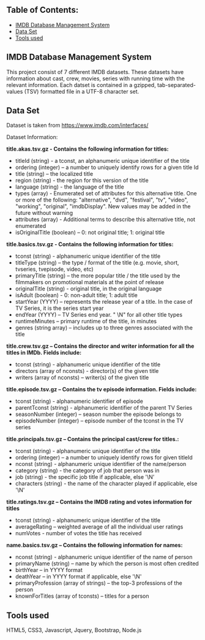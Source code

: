 ## Table of Contents:
+ [IMDB Database Management System](#IMDB_Database_Management_System) </br>
+ [Data Set](#Data_Sets) </br>
+ [Tools used](#Tools) </br>

## <a name="IMDB_Database_Management_System"></a> IMDB Database Management System

This project consist of 7 different IMDB datasets. These datasets have information about cast, crew, movies, series with running time with the relevant information. Each datset is contained in a gzipped, tab-separated-values (TSV) formatted file in a UTF-8 character set.
 
## <a name="Data_Sets"></a> Data Set

Dataset is taken from https://www.imdb.com/interfaces/</br>

Dataset Information:  

**title.akas.tsv.gz - Contains the following information for titles:**
- titleId (string) - a tconst, an alphanumeric unique identifier of the title
- ordering (integer) – a number to uniquely identify rows for a given title Id
- title (string) – the localized title
- region (string) - the region for this version of the title
- language (string) - the language of the title
- types (array) - Enumerated set of attributes for this alternative title. One or more of the following: "alternative", "dvd", "festival", "tv", "video", "working", "original", "imdbDisplay". New values may be added in the future without warning
- attributes (array) - Additional terms to describe this alternative title, not enumerated
- isOriginalTitle (boolean) – 0: not original title; 1: original title

**title.basics.tsv.gz - Contains the following information for titles:**
- tconst (string) - alphanumeric unique identifier of the title
- titleType (string) – the type / format of the title (e.g. movie, short, tvseries, tvepisode, video, etc)
- primaryTitle (string) – the more popular title / the title used by the filmmakers on promotional materials at the point of release
- originalTitle (string) - original title, in the original language
- isAdult (boolean) - 0: non-adult title; 1: adult title
- startYear (YYYY) – represents the release year of a title. In the case of TV Series, it is the series start year
- endYear (YYYY) – TV Series end year. " \N" for all other title types
- runtimeMinutes – primary runtime of the title, in minutes
- genres (string array) – includes up to three genres associated with the title

**title.crew.tsv.gz – Contains the director and writer information for all the titles in IMDb. Fields include:**
- tconst (string) - alphanumeric unique identifier of the title
- directors (array of nconsts) - director(s) of the given title
- writers (array of nconsts) – writer(s) of the given title 

**title.episode.tsv.gz – Contains the tv episode information. Fields include:**
- tconst (string) - alphanumeric identifier of episode
- parentTconst (string) - alphanumeric identifier of the parent TV Series
- seasonNumber (integer) – season number the episode belongs to
- episodeNumber (integer) – episode number of the tconst in the TV series

**title.principals.tsv.gz – Contains the principal cast/crew for titles.:**
- tconst (string) - alphanumeric unique identifier of the title
- ordering (integer) – a number to uniquely identify rows for given titleId
- nconst (string) - alphanumeric unique identifier of the name/person
- category (string) - the category of job that person was in
- job (string) - the specific job title if applicable, else '\N'
- characters (string) - the name of the character played if applicable, else '\N'

**title.ratings.tsv.gz – Contains the IMDB rating and votes information for titles**
- tconst (string) - alphanumeric unique identifier of the title
- averageRating – weighted average of all the individual user ratings
- numVotes - number of votes the title has received

**name.basics.tsv.gz – Contains the following information for names:**
- nconst (string) - alphanumeric unique identifier of the name of person
- primaryName (string) – name by which the person is most often credited
- birthYear – in YYYY format
- deathYear – in YYYY format if applicable, else '\N'
- primaryProfession (array of strings) – the top-3 professions of the person
- knownForTitles (array of tconsts) – titles for a person

## <a name="Tools"></a> Tools used
HTML5, CSS3, Javascript, Jquery, Bootstrap, Node.js
